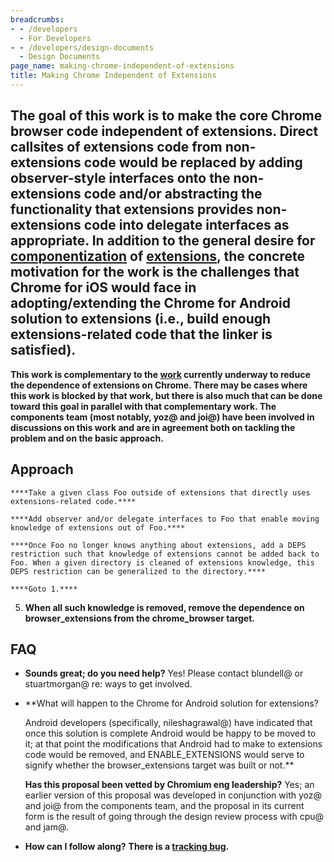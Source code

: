 ```yaml
---
breadcrumbs:
- - /developers
  - For Developers
- - /developers/design-documents
  - Design Documents
page_name: making-chrome-independent-of-extensions
title: Making Chrome Independent of Extensions
---
```


## **The goal of this work is to make the core Chrome browser code independent of extensions. Direct callsites of extensions code from non-extensions code would be replaced by adding observer-style interfaces onto the non-extensions code and/or abstracting the functionality that extensions provides non-extensions code into delegate interfaces as appropriate. In addition to the general desire for [componentization](http://www.chromium.org/developers/design-documents/browser-components) of [extensions](https://docs.google.com/a/google.com/document/d/1hSwqniJVtk3he1fTl_PW422_48F7ZRQUpXLDPqCmRgk/edit), the concrete motivation for the work is the challenges that Chrome for iOS would face in adopting/extending the Chrome for Android solution to extensions (i.e., build enough extensions-related code that the linker is satisfied).**

**This work is complementary to the
[work](https://docs.google.com/a/google.com/document/d/1hSwqniJVtk3he1fTl_PW422_48F7ZRQUpXLDPqCmRgk/edit)
currently underway to reduce the dependence of extensions on Chrome. There may
be cases where this work is blocked by that work, but there is also much that
can be done toward this goal in parallel with that complementary work. The
components team (most notably, yoz@ and joi@) have been involved in discussions
on this work and are in agreement both on tackling the problem and on the basic
approach.**

## Approach

    ****Take a given class Foo outside of extensions that directly uses extensions-related code.****

    ****Add observer and/or delegate interfaces to Foo that enable moving knowledge of extensions out of Foo.****

    ****Once Foo no longer knows anything about extensions, add a DEPS restriction such that knowledge of extensions cannot be added back to Foo. When a given directory is cleaned of extensions knowledge, this DEPS restriction can be generalized to the directory.****

    ****Goto 1.****

5.  ****When all such knowledge is removed, remove the dependence on
            browser_extensions from the chrome_browser target.****

## FAQ

*   **Sounds great; do you need help?** Yes! Please contact blundell@ or
            stuartmorgan@ re: ways to get involved.
*   **What will happen to the Chrome for Android solution for extensions?

    Android developers (specifically, nileshagrawal@) have indicated that once this solution is complete Android would be happy to be moved to it; at that point the modifications that Android had to make to extensions code would be removed, and ENABLE_EXTENSIONS would serve to signify whether the browser_extensions target was built or not.**

    **Has this proposal been vetted by Chromium eng leadership?** Yes; an
    earlier version of this proposal was developed in conjunction with yoz@ and
    joi@ from the components team, and the proposal in its current form is the
    result of going through the design review process with cpu@ and jam@.

*   **How can I follow along?** **There is a [tracking
            bug](https://code.google.com/p/chromium/issues/detail?id=186422).**
